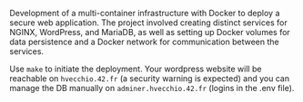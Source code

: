 Development of a multi-container infrastructure with Docker to deploy a secure web application. The project involved creating distinct services for NGINX, WordPress, and MariaDB, as well as setting up Docker volumes for data persistence and a Docker network for communication between the services.

Use `make` to initiate the deployment. Your wordpress website will be reachable on `hvecchio.42.fr` (a security warning is expected) and you can manage the DB manually on `adminer.hvecchio.42.fr` (logins in the .env file).
